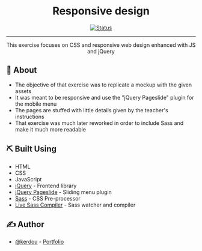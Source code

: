 **<h1 align="center">Responsive design</h1>**

<div align="center">

[![Status](https://img.shields.io/badge/status-inactive-inactive.svg)]()

</div>

---

<p align="center">This exercise focuses on CSS and responsive web design enhanced with JS and jQuery</p>

## 🧐 About <a name = "about"></a>

- The objective of that exercise was to replicate a mockup with the given assets
- It was meant to be responsive and use the "jQuery Pageslide" plugin for the mobile menu
- The pages are stuffed with little details given by the teacher's instructions
- That exercise was much later reworked in order to include Sass and make it much more readable


## ⛏️ Built Using <a name = "built_using"></a>

- HTML
- CSS
- JavaScript
- [jQuery](https://jquery.com/) - Frontend library
- [jQuery Pageslide](https://github.com/cosmocode/jquery-pageslide) - Sliding menu plugin
- [Sass](https://sass-lang.com/) - CSS Pre-processor
- [Live Sass Compiler](https://marketplace.visualstudio.com/items?itemName=ritwickdey.live-sass) - Sass watcher and compiler

## ✍️ Author <a name = "author"></a>

- [@kerdou](https://www.linkedin.com/in/gautier-le-hir-78796515b/) - [Portfolio](https://kerdapp.ddns.net/)